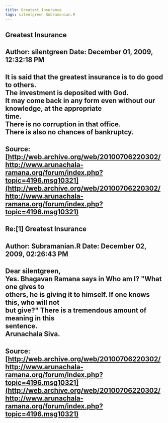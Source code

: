 ```yaml
--- 
title: Greatest Insurance   
tags: silentgreen Subramanian.R  
---  
```

## Greatest Insurance  
Author: silentgreen         Date: December 01, 2009, 12:32:18 PM  
---  
It is said that the greatest insurance is to do good to others.   
The investment is deposited with God.   
It may come back in any form even without our knowledge, at the appropriate  
time.   
There is no corruption in that office.   
There is also no chances of bankruptcy.
 ---  
Source:[http://web.archive.org/web/20100706220302/http://www.arunachala-ramana.org/forum/index.php?topic=4196.msg10321](http://web.archive.org/web/20100706220302/http://www.arunachala-ramana.org/forum/index.php?topic=4196.msg10321)   
---  

## Re:[1] Greatest Insurance  
Author: Subramanian.R       Date: December 02, 2009, 02:26:43 PM  
---  
Dear silentgreen,   
Yes. Bhagavan Ramana says in Who am I? "What one gives to   
others, he is giving it to himself. If one knows this, who will not   
but give?" There is a tremendous amount of meaning in this   
sentence.   
Arunachala Siva.
 ---  
Source:[http://web.archive.org/web/20100706220302/http://www.arunachala-ramana.org/forum/index.php?topic=4196.msg10321](http://web.archive.org/web/20100706220302/http://www.arunachala-ramana.org/forum/index.php?topic=4196.msg10321)   
---  

